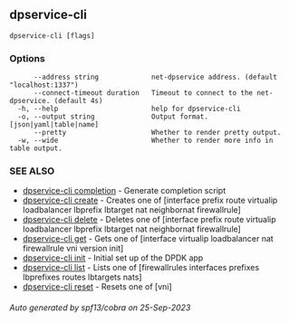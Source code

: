 ## dpservice-cli



```
dpservice-cli [flags]
```

### Options

```
      --address string             net-dpservice address. (default "localhost:1337")
      --connect-timeout duration   Timeout to connect to the net-dpservice. (default 4s)
  -h, --help                       help for dpservice-cli
  -o, --output string              Output format. [json|yaml|table|name]
      --pretty                     Whether to render pretty output.
  -w, --wide                       Whether to render more info in table output.
```

### SEE ALSO

* [dpservice-cli completion](dpservice-cli_completion.md)	 - Generate completion script
* [dpservice-cli create](dpservice-cli_create.md)	 - Creates one of [interface prefix route virtualip loadbalancer lbprefix lbtarget nat neighbornat firewallrule]
* [dpservice-cli delete](dpservice-cli_delete.md)	 - Deletes one of [interface prefix route virtualip loadbalancer lbprefix lbtarget nat neighbornat firewallrule]
* [dpservice-cli get](dpservice-cli_get.md)	 - Gets one of [interface virtualip loadbalancer nat firewallrule vni version init]
* [dpservice-cli init](dpservice-cli_init.md)	 - Initial set up of the DPDK app
* [dpservice-cli list](dpservice-cli_list.md)	 - Lists one of [firewallrules interfaces prefixes lbprefixes routes lbtargets nats]
* [dpservice-cli reset](dpservice-cli_reset.md)	 - Resets one of [vni]

###### Auto generated by spf13/cobra on 25-Sep-2023

